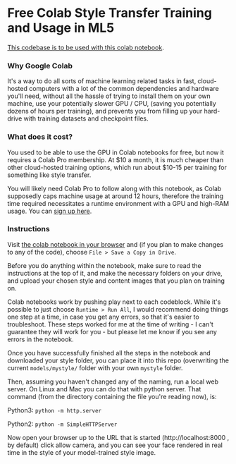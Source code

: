 # Free Colab Style Transfer Training and Usage in ML5

[This codebase is to be used with this colab notebook](https://colab.research.google.com/drive/1FaxxSKWf4WhcWujYh8MLBfqTYYslr6iE).

### Why Google Colab

It's a way to do all sorts of machine learning related tasks in fast, cloud-hosted computers with a lot of the common dependencies and hardware you'll need, without all the hassle of trying to install them on your own machine, use your potentially slower GPU / CPU, (saving you potentially dozens of hours per training), and prevents you from filling up your hard-drive with training datasets and checkpoint files.

### What does it cost?

You used to be able to use the GPU in Colab notebooks for free, but now it requires a Colab Pro membership. At $10 a month, it is much cheaper than other cloud-hosted training options, which run about $10-15 per training for something like style transfer. 

You will likely need Colab Pro to follow along with this notebook, as Colab supposedly caps machine usage at around 12 hours, therefore the training time required necessitates a runtime environment with a GPU and high-RAM usage. You can [sign up here](https://colab.research.google.com/signup).


### Instructions

Visit [the colab notebook in your browser](https://colab.research.google.com/drive/1FaxxSKWf4WhcWujYh8MLBfqTYYslr6iE) and (if you plan to make changes to any of the code), choose `File > Save a Copy in Drive`.

Before you do anything within the notebook, make sure to read the instructions at the top of it, and make the necessary folders on your drive, and upload your chosen style and content images that you plan on training on. 

Colab notebooks work by pushing play next to each codeblock. While it's possible to just choose `Runtime > Run All`, I would recommend doing things one step at a time, in case you get any errors, so that it's easier to troubleshoot. These steps worked for me at the time of writing - I can't guarantee they will work for you - but please let me know if you see any errors in the notebook.

Once you have successfully finished all the steps in the notebook and downloaded your style folder, you can place it into this repo (overwriting the current `models/mystyle/` folder with your own `mystyle` folder.

Then, assuming you haven't changed any of the naming, run a local web server. On Linux and Mac you can do that with python server. That command (from the directory containing the file you're reading now), is:

Python3:
`python -m http.server`

Python2:
`python -m SimpleHTTPServer`

Now open your browser up to the URL that is started (http://localhost:8000 , by default) click allow camera, and you can see your face rendered in real time in the style of your model-trained style image.